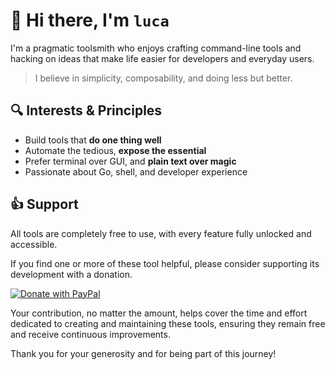 # 👋 Hi there, I'm `luca`

I'm a pragmatic toolsmith who enjoys crafting command-line tools 
and hacking on ideas that make life easier for developers and everyday users.

> I believe in simplicity, composability, and doing less but better.

## 🔍 Interests & Principles

- Build tools that **do one thing well**
- Automate the tedious, **expose the essential**
- Prefer terminal over GUI, and **plain text over magic**
- Passionate about Go, shell, and developer experience

## 👍 Support

All tools are completely free to use, with every feature fully unlocked and accessible.

If you find one or more of these tool helpful, please consider supporting its development with a donation.

[![Donate with PayPal](https://img.shields.io/badge/💸-Tip%20me%20on%20PayPal-0070ba?style=for-the-badge&logo=paypal&logoColor=white)](https://www.paypal.com/cgi-bin/webscr?cmd=_s-xclick&hosted_button_id=FV575PVWGXZBY&source=url)


Your contribution, no matter the amount, helps cover the time and effort dedicated to creating and maintaining these tools, ensuring they remain free and receive continuous improvements.

Thank you for your generosity and for being part of this journey!
